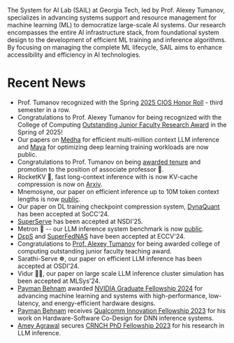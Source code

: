 ---
---

The System for AI Lab (SAIL) at Georgia Tech, led by Prof. Alexey Tumanov, specializes in advancing systems support and resource management for machine learning (ML) to democratize large-scale AI systems. Our research encompasses the entire AI infrastructure stack, from foundational system design to the development of efficient ML training and inference algorithms. By focusing on managing the complete ML lifecycle, SAIL aims to enhance accessibility and efficiency in AI technologies.

# Recent News

- Prof. Tumanov recognized with the Spring [2025 CIOS Honor Roll](https://blog.ctl.gatech.edu/2025/06/11/spring-2025-honor-roll/) - third semester in a row.
- Congratulations to Prof. Alexey Tumanov for being recognized with the College of Computing [Outstanding Junior Faculty Research Award](https://issuu.com/gt-computing/docs/2025_coc_awards_booklet_v1) in the Spring of 2025!
- Our papers on [Medha](https://arxiv.org/abs/2502.14051) for efficient multi-million context LLM inference and [Maya](https://arxiv.org/pdf/2503.20191) for optimizing deep learning training workloads are now public.
- Congratulations to Prof. Tumanov on being [awarded tenure](https://www.cc.gatech.edu/news/computing-celebrates-2025-faculty-promotion-and-tenure-cases) and promotion to the position of associate professor 🎉.
- RocketKV 🚀, fast long-context inference with is now KV-cache compression is now on [Arxiv](https://arxiv.org/abs/2502.14051).
- Mnemosyne, our paper on efficient inference up to 10M token context lengths is now [public](https://arxiv.org/abs/2409.17264).
- Our paper on DL training checkpoint compression system, [DynaQuant](https://arxiv.org/abs/2306.11800) has been accepted at SoCC'24.
- [SuperServe](https://arxiv.org/abs/2312.16733) has been accepted at NSDI'25.
- Metron 📐 -- our LLM inference system benchmark is now [public](https://x.com/agrawalamey12/status/1812203186494837226).
- [DεpS](https://arxiv.org/abs/2407.06167) and [SuperFedNAS](https://arxiv.org/abs/2301.10879) have been accepted at ECCV'24.
- Congratulations to [Prof. Alexey Tumanov](/members/alexey-tumanov) for being awarded college of computing outstanding junior faculty teaching award.
- Sarathi-Serve ☸️, our paper on efficient LLM inference has been accepted at OSDI'24.
- Vidur 👳🏽, our paper on large scale LLM inference cluster simulation has been accepted at MLSys'24.
- [Payman Behnam](/members/payman-behnam) awarded [NVIDIA Graduate Fellowship 2024](https://blogs.nvidia.com/blog/graduate-research-fellowships-for-2024/) for advancing machine learning and systems with high-performance, low-latency, and energy-efficient hardware designs.
- [Payman Behnam](/members/payman-behnam) receives [Qualcomm Innovation Fellowship 2023](https://www.qualcomm.com/research/university-relations/innovation-fellowship/winners) for his work on Hardware-Software Co-Design for DNN inference systems.
- [Amey Agrawal](/members/amey-agrawal) secures [CRNCH PhD Fellowship 2023](https://crnch.gatech.edu/phd-fellowships-awarded/) for his research in LLM inference.
